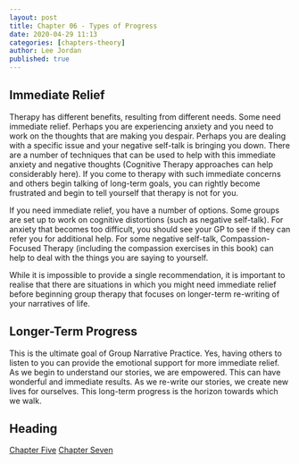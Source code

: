 ```yaml
---
layout: post
title: Chapter 06 - Types of Progress
date: 2020-04-29 11:13
categories: [chapters-theory]
author: Lee Jordan
published: true
---
```


<h2>Immediate Relief</h2>

Therapy has different benefits, resulting from different needs. Some need immediate relief. Perhaps you are experiencing anxiety and you need to work on the thoughts that are making you despair. Perhaps you are dealing with a specific issue and your negative self-talk is bringing you down. There are a number of techniques that can be used to help with this immediate anxiety and negative thoughts (Cognitive Therapy approaches can help considerably here). If you come to therapy with such immediate concerns and others begin talking of long-term goals, you can rightly become frustrated and begin to tell yourself that therapy is not for you. 

If you need immediate relief, you have a number of options. Some groups are set up to work on cognitive distortions (such as negative self-talk). For anxiety that becomes too difficult, you should see your GP to see if they can refer you for additional help. For some negative self-talk, Compassion-Focused Therapy (including the compassion exercises in this book) can help to deal with the things you are saying to yourself. 

While it is impossible to provide a single recommendation, it is important to realise that there are situations in which you might need immediate relief before beginning group therapy that focuses on longer-term re-writing of your narratives of life.

<h2>Longer-Term Progress</h2>

This is the ultimate goal of Group Narrative Practice. Yes, having others to listen to you can provide the emotional support for more immediate relief. As we begin to understand our stories, we are empowered. This can have wonderful and immediate results. As we re-write our stories, we create new lives for ourselves. This long-term progress is the horizon towards which we walk.

<h2>Heading</h2>

<div class="pagination">
    <a class="pagination-item older" href="https://therapy.geraldleejordan.com/chapter-05/">Chapter Five</a>
      <a class="pagination-item newer" href="https://therapy.geraldleejordan.com/chapter-07/">Chapter Seven</a>
</div>
